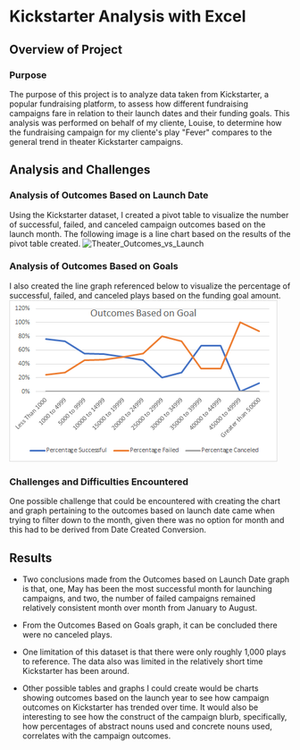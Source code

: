 # Kickstarter Analysis with Excel

## Overview of Project

### Purpose
The purpose of this project is to analyze data taken from Kickstarter,
a popular fundraising platform, to assess how different fundraising campaigns
fare in relation to their launch dates and their funding goals. This analysis
was performed on behalf of my cliente, Louise, to determine how the fundraising
campaign for my cliente's play "Fever" compares to the general trend in theater
Kickstarter campaigns.

## Analysis and Challenges

### Analysis of Outcomes Based on Launch Date
Using the Kickstarter dataset, I created a pivot table to visualize the number of
successful, failed, and canceled campaign outcomes based on the launch month.
The following image is a line chart based on the results of the pivot table created.
![Theater_Outcomes_vs_Launch](https://github.com/MyraJ2021/kickstarter-analysis/Theater_Outcomes_vs_Launch.png)

### Analysis of Outcomes Based on Goals
I also created the line graph referenced below to visualize the percentage of
successful, failed, and canceled plays based on the funding goal amount.
![Outcomes_vs_Goals](Resources/Outcomes_vs_Goals.png)

### Challenges and Difficulties Encountered
One possible challenge that could be encountered with creating the chart and graph
pertaining to the outcomes based on launch date came when trying to filter down to
the month, given there was no option for month and this had to be derived from Date
Created Conversion.

## Results
- Two conclusions made from the Outcomes based on Launch Date graph is that, one, May
has been the most successful month for launching campaigns, and two, the number of failed
campaigns remained relatively consistent month over month from January to August.

- From the Outcomes Based on Goals graph, it can be concluded there were no canceled
plays.

- One limitation of this dataset is that there were only roughly 1,000 plays to reference.
The data also was limited in the relatively short time Kickstarter has been around.

- Other possible tables and graphs I could create would be charts showing outcomes based
on the launch year to see how campaign outcomes on Kickstarter has trended over time.
It would also be interesting to see how the construct of the campaign blurb, specifically,
how percentages of abstract nouns used and concrete nouns used, correlates with the
campaign outcomes.
